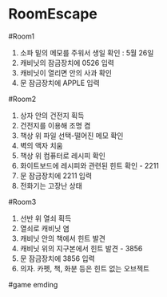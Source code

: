 # RoomEscape
#Room1
1. 소파 밑의 메모를 주워서 생일 확인 : 5월 26일
2. 캐비닛의 잠금장치에 0526 입력
3. 캐비닛이 열리면 안의 사과 확인
4. 문 잠금장치에 APPLE 입력

#Room2
1. 상자 안의 건전지 획득
2. 건전지를 이용해 조명 켬
3. 책상 위 파일 선택-떨어진 메모 확인
4. 벽의 액자 치움
5. 책상 위 컴퓨터로 레시피 확인
6. 화이트보드에 레시피와 관련된 힌트 확인 - 2211
7. 문 잠금장치에 2211 입력
8. 전화기는 고장난 상태

#Room3
1. 선반 위 열쇠 획득
2. 열쇠로 캐비닛 염
3. 캐비닛 안의 책에서 힌트 발견
4. 캐비닛 위의 지구본에서 힌트 발견 - 3856
5. 문 잠금장치에 3856 입력
6. 의자. 카펫, 책, 화분 등은 힌트 없는 오브젝트

#game emding